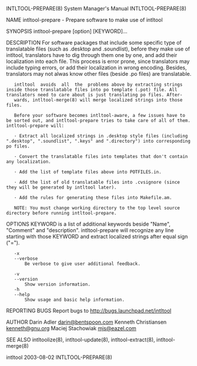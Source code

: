 INTLTOOL-PREPARE(8)                                                                        System Manager's Manual                                                                        INTLTOOL-PREPARE(8)



NAME
       intltool-prepare - Prepare software to make use of intltool


SYNOPSIS
       intltool-prepare [option] [KEYWORD]...



DESCRIPTION
       For  software packages that include some specific type of translatable files (such as .desktop and .soundlist), before they make use of intltool, translators have to dig through them one by one, and
       add their localization into each file. This process is error prone, since translators may include typing errors, or add their localization in wrong encoding. Besides, translators may not alwas  know
       other files (beside .po files) are translatable.

       intltool  avoids  all  the  problems above by extracting strings inside those translatable files into po template (.pot) file. All translators need to care about is just translating po files. After‐
       wards, intltool-merge(8) will merge localized strings into those files.

       Before your software becomes intltool-aware, a few issues have to be sorted out, and intltool-prepare tries to take care of all of them.  intltool-prepare will:

       · Extract all localized strings in .desktop style files (including ".desktop", ".soundlist", ".keys" and ".directory") into corresponding po files.

       · Convert the translatable files into templates that don't contain any localization.

       · Add the list of template files above into POTFILES.in.

       · Add the list of old translatable files into .cvsignore (since they will be generated by intltool later).

       · Add the rules for generating these files into Makefile.am.

       NOTE: You must change working directory to the top level source directory before running intltool-prepare.


OPTIONS
       KEYWORD is a list of additional keywords beside "Name", "Comment" and "description". intltool-prepare will recognize any line starting with those KEYWORD and extract localized  strings  after  equal
       sign ("=").

       -x
       --verbose
           Be verbose to give user additional feedback.

       -v
       --version
           Show version information.
       -h
       --help
           Show usage and basic help information.


REPORTING BUGS
       Report bugs to http://bugs.launchpad.net/intltool

AUTHOR
       Darin Adler <darin@bentspoon.com>
       Kenneth Christiansen <kenneth@gnu.org>
       Maciej Stachowiak <mjs@eazel.com>


SEE ALSO
       intltoolize(8), intltool-update(8), intltool-extract(8), intltool-merge(8)



intltool                                                                                          2003-08-02                                                                              INTLTOOL-PREPARE(8)
